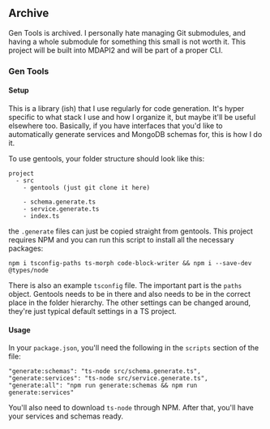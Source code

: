 ## Archive
Gen Tools is archived. I personally hate managing Git submodules, and having a whole submodule for something this small is not worth it. This project will be built into MDAPI2 and will be part of a proper CLI.

### Gen Tools

#### Setup

This is a library (ish) that I use regularly for code generation. It's hyper specific to what stack I use and how I organize it, but maybe it'll be useful
elsewhere too. Basically, if you have interfaces that you'd like to automatically generate services and MongoDB schemas for, this is how I do it.

To use gentools, your folder structure should look like this:

```
project
  - src
    - gentools (just git clone it here)

    - schema.generate.ts
    - service.generate.ts
    - index.ts
```

the `.generate` files can just be copied straight from gentools. This project requires NPM and you can run this script to install all the necessary packages:

`npm i tsconfig-paths ts-morph code-block-writer && npm i --save-dev @types/node`

There is also an example `tsconfig` file. The important part is the `paths` object. Gentools needs to be in there and also needs to be in the
correct place in the folder hierarchy. The other settings can be changed around, they're just typical default settings in a TS project.

#### Usage

In your `package.json`, you'll need the following in the `scripts` section of the file:

```
"generate:schemas": "ts-node src/schema.generate.ts",
"generate:services": "ts-node src/service.generate.ts",
"generate:all": "npm run generate:schemas && npm run generate:services"
```

You'll also need to download `ts-node` through NPM. After that, you'll have your services and schemas ready.
